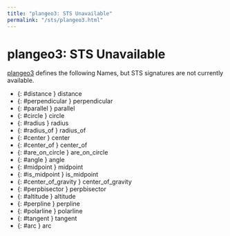 ```yaml
---
title: "plangeo3: STS Unavailable"
permalink: "/sts/plangeo3.html"
---
```


# plangeo3: STS Unavailable


[plangeo3](/cd/plangeo3)
defines the following Names, but STS signatures are not currently available.


 *  {: #distance } distance
 *  {: #perpendicular } perpendicular
 *  {: #parallel } parallel
 *  {: #circle } circle
 *  {: #radius } radius
 *  {: #radius_of } radius_of
 *  {: #center } center
 *  {: #center_of } center_of
 *  {: #are_on_circle } are_on_circle
 *  {: #angle } angle
 *  {: #midpoint } midpoint
 *  {: #is_midpoint } is_midpoint
 *  {: #center_of_gravity } center_of_gravity
 *  {: #perpbisector } perpbisector
 *  {: #altitude } altitude
 *  {: #perpline } perpline
 *  {: #polarline } polarline
 *  {: #tangent } tangent
 *  {: #arc } arc